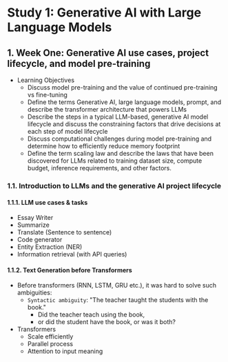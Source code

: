 # Study 1: Generative AI with Large Language Models
## 1. Week One: Generative AI use cases, project lifecycle, and model pre-training
* Learning Objectives
    * Discuss model pre-training and the value of continued pre-training vs fine-tuning
    * Define the terms Generative AI, large language models, prompt, and describe the transformer architecture that powers LLMs
    * Describe the steps in a typical LLM-based, generative AI model lifecycle and discuss the constraining factors that drive decisions at each step of model lifecycle
    * Discuss computational challenges during model pre-training and determine how to efficiently reduce memory footprint
    * Define the term scaling law and describe the laws that have been discovered for LLMs related to training dataset size, compute budget, inference requirements, and other factors.
### 1.1. Introduction to LLMs and the generative AI project lifecycle
#### 1.1.1. LLM use cases & tasks
* Essay Writer
* Summarize
* Translate (Sentence to sentence)
* Code generator
* Entity Extraction (NER)
* Information retrieval (with API queries)
#### 1.1.2. Text Generation before Transformers
* Before transformers (RNN, LSTM, GRU etc.), it was hard to solve such ambiguities:
    * ``Syntactic ambiguity``: "The teacher taught the students with the book."
        * Did the teacher teach using the book,
        * or did the student have the book, or was it both?
* Transformers
    * Scale efficiently
    * Parallel process
    * Attention to input meaning
